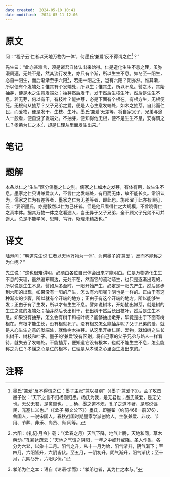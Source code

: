 ```yaml
---
date created:  2024-05-10 10:41
date modified:  2024-05-11 12:06
---
```

# 原文
问：“程子云‘仁者以天地万物为一体’，何墨氏‘兼爱’反不得谓之仁[^1]？”

先生曰：“此亦甚难言，须是诸君自体认出来始得。仁是造化生生不息之理，虽弥漫周遍，无处不是，然其流行发生，亦只有个渐，所以生生不息。如冬至一阳生，必自一阳生，而后渐渐至于六阳[^2]，若无一阳之生，岂有六阳？阴亦然。惟其渐，所以便有个发端处；惟其有个发端处，所以生；惟其生，所以不息。譬之木，其始抽芽，便是木之生意发端处；抽芽然后发干，发干然后生枝生叶，然后是生生不息。若无芽，何以有干，有枝叶？能抽芽，必是下面有个根在。有根方生，无根便死。无根何从抽芽？父子兄弟之爱，便是人心生意发端处，如木之抽芽。自此而仁民，而爱物，便是发干、生枝、生叶。墨氏‘兼爱’无差等，将自家父子、兄弟与途人一般看，便自没了发端处。不抽芽，便知得他无根，便不是生生不息，安得谓之仁？孝弟为仁之本[^3]，却是仁理从里面发生出来。”
# 笔记

# 题解
本条以仁之“生生”区分儒墨之仁之别。儒家之仁如木之发芽，有体有用，故生生不息。墨家之仁只讲兼爱众人，不言仁之发端处，有用而无体，故不能长久。常识认为，儒家之仁为有差等者，墨家之仁为无差等者，即此也。施邦曜于此亦有深见，云：“要识墨氏，亦是毅然以仁为己任者。但是他只看得仁之大规模，不曾晓得仁之真本体。据其万物一体之念看途人，当无异于父子兄弟，全不顾父子兄弟不可并途人。总是不能学问、思辨、笃行，晰理未精故也。”
# 译文
陆澄问：“明道先生说‘仁者以天地万物为一体’，为何墨子的‘兼爱’，反而不能称之为仁呢？”

先生说：“这也很难讲明，必须由各位自己体会出来才能明白。仁是万物造化生生不息的天理，虽然遍布周边，无处不在，然而它的流动萌生，也只是逐渐出现的，所以说是生生不息。譬如从冬至时，一阳开始产生，必定是一阳先产生，然后逐步到六阳的出现，如果没有一阳的产生，怎么有六阳呢？阴也是一样的。正由于有这种渐次的步骤，所以就有个开端的地方；正由于有这个开端的地方，所以能够生发；正由于有了生发，所以才有生生不息。譬如说树木，开始抽出嫩芽，就是树的生生之意的发端处；抽芽然后长出树干，长出树干然后长出枝叶，然后是生生不息。如果没有抽芽，怎么会有树干和枝叶呢？能够抽出嫩芽，毕竟是由于下面有树根在。有根才能生长，没有根就死了。没有根又怎么能抽芽呢？父子兄弟的爱，就是人心生生之意的发端处，就像树木抽芽。从这里开始仁民、爱物，就如树之生长出树干、树枝和叶子。墨子的‘兼爱’没有区别，将自己家的父子兄弟与路人一样看待，就失去了发端处。不能抽芽，便知道它没有根本，也就不能生生不息，怎么能称之为仁？孝悌之心是仁的根本，仁理是从孝悌之心里面生发出来的。”
# 注释

[^1]: 墨氏“兼爱”反不得谓之仁：墨子主张“兼以易别”（《墨子·兼爱下》）。孟子攻击墨子说：“天下之言不归杨则归墨。杨氏为我，是无君也；墨氏兼爱，是无父也。无父无君，是禽兽也。……杨、墨之道不熄，孔子之道不著，是邪说诬民，充塞仁义也。”（《孟子·滕文公下》）墨氏，即墨翟（约前468—前376），鲁国人，一说宋国人。春秋战国时期墨家学派创始人。主张兼爱、非攻、节用、节葬、非乐、尚贤、尚
同等。
[^2]: 六阳：《礼记·月令》载：“（孟春之月）天气下降，地气上腾，天地和同，草木萌动。”孔颖达疏云：“天地之气谓之阴阳，一年之中或升或降。圣人作象，各分为六爻，以象十二月。阳气之升，从十一月为始，阳气渐升，阴气渐下；至四月，六阳皆升，六阴皆伏。至五月，一阴初升，阴气渐升，阳气渐伏；至十月，六阴尽升，六阳尽伏。”
[^3]: 孝弟为仁之本：语自《论语·学而》：“孝弟也者，其为仁之本与。”
